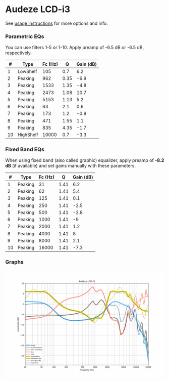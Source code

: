 # Audeze LCD-i3
See [usage instructions](https://github.com/jaakkopasanen/AutoEq#usage) for more options and info.

### Parametric EQs
You can use filters 1-5 or 1-10. Apply preamp of -6.5 dB or -6.5 dB, respectively.

|   # | Type      |   Fc (Hz) |    Q |   Gain (dB) |
|-----|-----------|-----------|------|-------------|
|   1 | LowShelf  |       105 | 0.7  |         6.2 |
|   2 | Peaking   |       962 | 0.35 |        -6.9 |
|   3 | Peaking   |      1533 | 1.35 |        -4.8 |
|   4 | Peaking   |      2473 | 1.08 |        10.7 |
|   5 | Peaking   |      5153 | 1.13 |         5.2 |
|   6 | Peaking   |        63 | 2.1  |         0.6 |
|   7 | Peaking   |       173 | 1.2  |        -0.9 |
|   8 | Peaking   |       471 | 1.55 |         1.1 |
|   9 | Peaking   |       835 | 4.35 |        -1.7 |
|  10 | HighShelf |     10000 | 0.7  |        -3.3 |

### Fixed Band EQs
When using fixed band (also called graphic) equalizer, apply preamp of **-8.2 dB** (if available) and set gains manually with these parameters.

|   # | Type    |   Fc (Hz) |    Q |   Gain (dB) |
|-----|---------|-----------|------|-------------|
|   1 | Peaking |        31 | 1.41 |         6.2 |
|   2 | Peaking |        62 | 1.41 |         5.4 |
|   3 | Peaking |       125 | 1.41 |         0.1 |
|   4 | Peaking |       250 | 1.41 |        -2.5 |
|   5 | Peaking |       500 | 1.41 |        -2.8 |
|   6 | Peaking |      1000 | 1.41 |        -9   |
|   7 | Peaking |      2000 | 1.41 |         1.2 |
|   8 | Peaking |      4000 | 1.41 |         8   |
|   9 | Peaking |      8000 | 1.41 |         2.1 |
|  10 | Peaking |     16000 | 1.41 |        -7.3 |

### Graphs
![](./Audeze%20LCD-i3.png)
